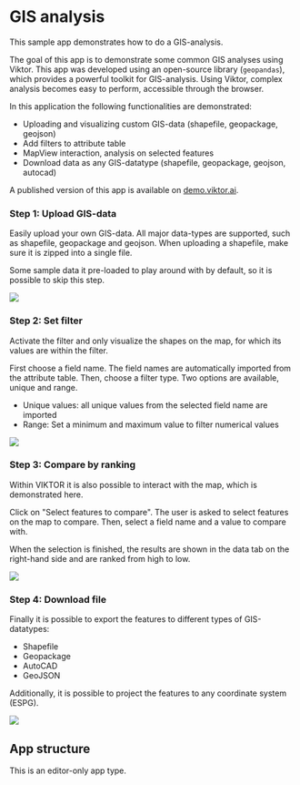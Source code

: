 # GIS analysis
This sample app demonstrates how to do a GIS-analysis.

The goal of this app is to demonstrate some common GIS analyses using Viktor. This app was developed using an 
open-source library (`geopandas`), which provides a powerful toolkit for GIS-analysis. Using Viktor, complex analysis 
becomes easy to perform, accessible through the browser.

In this application the following functionalities are demonstrated:
- Uploading and visualizing custom GIS-data (shapefile, geopackage, geojson)
- Add filters to attribute table
- MapView interaction, analysis on selected features
- Download data as any GIS-datatype (shapefile, geopackage, geojson, autocad)

A published version of this app is available on [demo.viktor.ai](https://demo.viktor.ai/public/gis-analysis).

### Step 1: Upload GIS-data
Easily upload your own GIS-data. All major data-types are supported, such as shapefile, geopackage and geojson.
When uploading a shapefile, make sure it is zipped into a single file.

Some sample data it pre-loaded to play around with by default, so it is possible to skip this step.

![](resources/upload-file.gif)

### Step 2: Set filter

Activate the filter and only visualize the shapes on the map, for which its values are within the 
filter.

First choose a field name. The field names are automatically imported from the 
attribute table. Then, choose a filter type. Two options are available, unique and range.
- Unique values: all unique values from the selected field name are imported
- Range: Set a minimum and maximum value to filter numerical values

![](resources/set-filter.gif)

### Step 3: Compare by ranking

Within VIKTOR it is also possible to interact with the map, which is demonstrated here.

Click on "Select features to compare". The user is asked to select features on the map to 
compare. Then, select a field name and a value to compare with. 

When the selection is finished, the results are shown in the data tab on the right-hand side and are ranked 
from high to low.


![](resources/compare-ranking.gif)

### Step 4: Download file

Finally it is possible to export the features to different types of GIS-datatypes:

- Shapefile
- Geopackage
- AutoCAD
- GeoJSON

Additionally, it is possible to project the features to any coordinate system (ESPG).

![](resources/download.gif)

## App structure
This is an editor-only app type.
